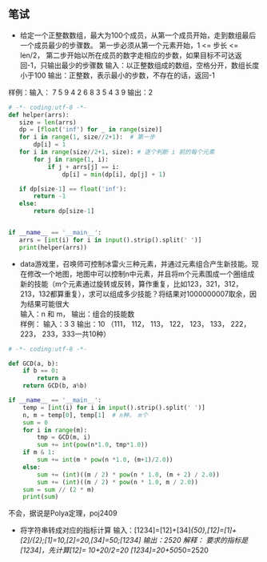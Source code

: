 ## 笔试
* 给定一个正整数数组，最大为100个成员，从第一个成员开始，走到数组最后一个成员最少的步骤数。 
第一步必须从第一个元素开始，1 <= 步长 <= len/2， 第二步开始以所在成员的数字走相应的步数，如果目标不可达返回-1，只输出最少的步骤数
 输入：以正整数组成的数组，空格分开，数组长度小于100
 输出：正整数，表示最小的步数，不存在的话，返回-1

 样例：输入： 7 5 9 4 2 6 8 3 5 4 3 9  输出：2

 ```python
# -*- coding:utf-8 -*-
def helper(arrs):
    size = len(arrs)
    dp = [float('inf') for _ in range(size)]
    for i in range(1, size//2+1):  # 第一步
        dp[i] = 1
    for i in range(size//2+1, size): # 逐个判断 i 前的每个元素
        for j in range(1, i):
            if j + arrs[j] == i:
                dp[i] = min(dp[i], dp[j] + 1)

    if dp[size-1] == float('inf'):
        return -1
    else:
        return dp[size-1]


if __name__ == '__main__':
    arrs = [int(i) for i in input().strip().split(' ')]
    print(helper(arrs))


 ```

 * data游戏里，召唤师可控制冰雷火三种元素，并通过元素组合产生新技能。现在修改一个地图，地图中可以控制n中元素，并且将m个元素围成一个圈组成新的技能（m个元素通过旋转或反转，算作重复，比如123，321，312，213，132都算重复），求可以组成多少技能？将结果对1000000007取余，因为结果可能很大<br>
 输入：n 和 m， 输出：组合的技能数<br>
 样例： 输入：3 3  输出：10  （111， 112， 113， 122， 123， 133， 222， 223， 233，333一共10种）<br>
```python
# -*- coding:utf-8 -*-

def GCD(a, b):
    if b == 0:
        return a
    return GCD(b, a%b)

if __name__ == '__main__':
    temp = [int(i) for i in input().strip().split(' ')]
    n, m = temp[0], temp[1]  # n种， m个
    sum = 0
    for i in range(m):
        tmp = GCD(m, i)
        sum += int(pow(n*1.0, tmp*1.0))
    if m & 1:
        sum += int(m * pow(n *1.0, (m+1)/2.0))
    else:
        sum += (int)((m / 2) * pow(n * 1.0, (m + 2) / 2.0))
        sum += (int)((m / 2) * pow(n * 1.0, m / 2.0))
    sum = sum // (2 * m)
    print(sum)
```

不会，据说是Polya定理，poj2409 <br>

 * 将字符串转成对应的指标计算
 输入：[1234]=[12]+[34]*{50},[12]=[1]+[2]/{2};[1]=10,[2]=20,[34]=50;[1234]
 输出：2520
 解释： 要求的指标是 [1234]，先计算[12]= 10+20/2=20  [1234]=20+50*50=2520
